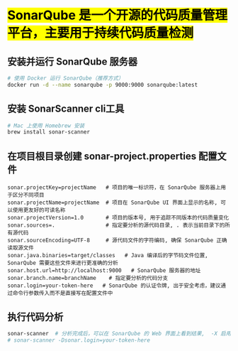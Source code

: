 # <mark>SonarQube 是一个开源的代码质量管理平台，主要用于持续代码质量检测</mark>
## 安装并运行 SonarQube 服务器
```bash
# 使用 Docker 运行 SonarQube（推荐方式）
docker run -d --name sonarqube -p 9000:9000 sonarqube:latest
```
## 安装 SonarScanner cli工具
```bash
# Mac 上使用 Homebrew 安装
brew install sonar-scanner
```
## 在项目根目录创建 sonar-project.properties 配置文件
```properties
sonar.projectKey=projectName   # 项目的唯一标识符，在 SonarQube 服务器上用于区分不同项目
sonar.projectName=projectName  # 项目在 SonarQube UI 界面上显示的名称, 可以使用更友好的可读名称
sonar.projectVersion=1.0       # 项目的版本号, 用于追踪不同版本的代码质量变化
sonar.sources=.                # 指定要分析的源代码目录, . 表示当前目录下的所有源代码
sonar.sourceEncoding=UTF-8     # 源代码文件的字符编码, 确保 SonarQube 正确读取源文件
sonar.java.binaries=target/classes   # Java 编译后的字节码文件位置, SonarQube 需要这些文件来进行更准确的分析
sonar.host.url=http://localhost:9000   # SonarQube 服务器的地址
sonar.branch.name=branchName    # 指定要分析的代码分支
sonar.login=your-token-here   # SonarQube 的认证令牌, 出于安全考虑，建议通过命令行参数传入而不是直接写在配置文件中
```
## 执行代码分析
```bash
sonar-scanner  # 分析完成后，可以在 SonarQube 的 Web 界面上看到结果,  -X 启用调试模式
# sonar-scanner -Dsonar.login=your-token-here   
```
## 
